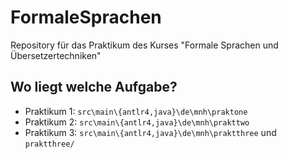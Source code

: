 # FormaleSprachen
Repository für das Praktikum des Kurses "Formale Sprachen und Übersetzertechniken"

## Wo liegt welche Aufgabe?

- Praktikum 1: `src\main\{antlr4,java}\de\mnh\praktone`
- Praktikum 2: `src\main\{antlr4,java}\de\mnh\prakttwo`
- Praktikum 3: `src\main\{antlr4,java}\de\mnh\praktthree` und `praktthree/`
